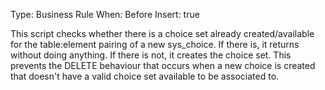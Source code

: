 Type: Business Rule
When: Before
Insert: true

This script checks whether there is a choice set already created/available for the table:element pairing of a new sys_choice.
If there is, it returns without doing anything.
If there is not, it creates the choice set. This prevents the DELETE behaviour that occurs when a new choice is created that doesn't have a valid choice set available to be associated to.